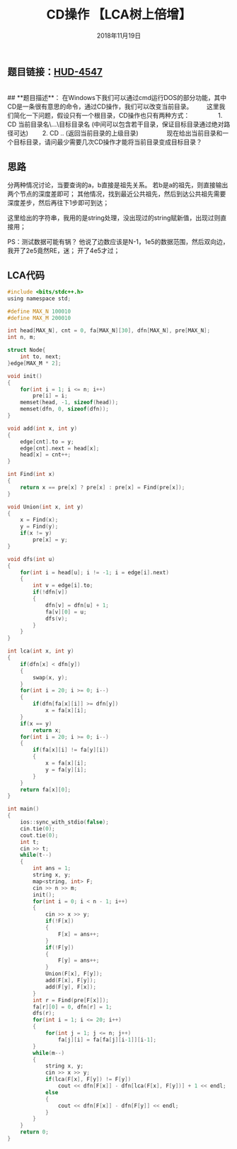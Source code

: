 ﻿---
title:  CD操作 【LCA树上倍增】
date: 2018年11月19日
tags: 
    - LCA
categories: 练习
---
## **题目链接**：[HUD-4547][1]
</br>
## **题目描述**：
在Windows下我们可以通过cmd运行DOS的部分功能，其中CD是一条很有意思的命令，通过CD操作，我们可以改变当前目录。
　　这里我们简化一下问题，假设只有一个根目录，CD操作也只有两种方式：
　　
　　1. CD 当前目录名\...\目标目录名 (中间可以包含若干目录，保证目标目录通过绝对路径可达)
　　2. CD .. (返回当前目录的上级目录)
　　
　　现在给出当前目录和一个目标目录，请问最少需要几次CD操作才能将当前目录变成目标目录？
<escape><!-- more --></escape>

</br>

## **思路**

分两种情况讨论，当要查询的a，b直接是祖先关系。
若b是a的祖先，则直接输出两个节点的深度差即可；
其他情况，找到最近公共祖先，然后到达公共祖先需要深度差步，然后再往下1步即可到达；

这里给出的字符串，我用的是string处理，没出现过的string赋新值，出现过则直接用；

PS：测试数据可能有锅？ 他说了边数应该是N-1，1e5的数据范围，然后双向边，我开了2e5竟然RE，迷；
开了4e5才过；



##  **LCA代码** 
``` c
#include <bits/stdc++.h>
using namespace std;

#define MAX_N 100010
#define MAX_M 200010

int head[MAX_N], cnt = 0, fa[MAX_N][30], dfn[MAX_N], pre[MAX_N];
int n, m;

struct Node{
    int to, next;
}edge[MAX_M * 2];

void init()
{
    for(int i = 1; i <= n; i++)
        pre[i] = i;
    memset(head, -1, sizeof(head));
    memset(dfn, 0, sizeof(dfn));
}

void add(int x, int y)
{
    edge[cnt].to = y;
    edge[cnt].next = head[x];
    head[x] = cnt++;
}

int Find(int x)
{
    return x == pre[x] ? pre[x] : pre[x] = Find(pre[x]);
}

void Union(int x, int y)
{
    x = Find(x);
    y = Find(y);
    if(x != y)
        pre[x] = y;
}

void dfs(int u)
{
    for(int i = head[u]; i != -1; i = edge[i].next)
    {
        int v = edge[i].to;
        if(!dfn[v])
        {
            dfn[v] = dfn[u] + 1;
            fa[v][0] = u;
            dfs(v);
        }
    }
}

int lca(int x, int y)
{
    if(dfn[x] < dfn[y])
    {
        swap(x, y);
    }
    for(int i = 20; i >= 0; i--)
    {
        if(dfn[fa[x][i]] >= dfn[y])
            x = fa[x][i];
    }
    if(x == y)
        return x;
    for(int i = 20; i >= 0; i--)
    {
        if(fa[x][i] != fa[y][i])
        {
            x = fa[x][i];
            y = fa[y][i];
        }
    }
    return fa[x][0];
}

int main()
{
    ios::sync_with_stdio(false);
    cin.tie(0);
    cout.tie(0);
    int t;
    cin >> t;
    while(t--)
    {
        int ans = 1;
        string x, y;
        map<string, int> F;
        cin >> n >> m;
        init();
        for(int i = 0; i < n - 1; i++)
        {
            cin >> x >> y;
            if(!F[x])
            {
                F[x] = ans++;
            }
            if(!F[y])
            {
                F[y] = ans++;
            }
            Union(F[x], F[y]);
            add(F[x], F[y]);
            add(F[y], F[x]);
        }
        int r = Find(pre[F[x]]);
        fa[r][0] = 0, dfn[r] = 1;
        dfs(r);
        for(int i = 1; i <= 20; i++)
        {
            for(int j = 1; j <= n; j++)
                fa[j][i] = fa[fa[j][i-1]][i-1];
        }
        while(m--)
        {
            string x, y;
            cin >> x >> y;
            if(lca(F[x], F[y]) != F[y])
                cout << dfn[F[x]] - dfn[lca(F[x], F[y])] + 1 << endl;
            else
            {
                cout << dfn[F[x]] - dfn[F[y]] << endl;
            }
        }
    }
    return 0;
}


```

  [1]: http://acm.hdu.edu.cn/showproblem.php?pid=4547